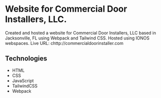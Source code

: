 # Website for Commercial Door Installers, LLC. 
Created and hosted a website for Commercial Door Installers, LLC based in Jacksonville, FL using Webpack and Tailwind CSS. Hosted using IONOS webspaces. Live URL: chttp://commercialdoorinstaller.com

## Technologies
- HTML
- CSS
- JavaScript
- TailwindCSS
- Webpack
